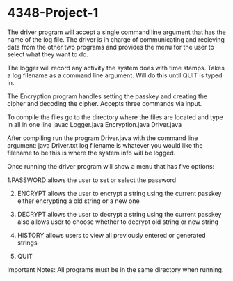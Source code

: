 # 4348-Project-1
The driver program will accept a single command line argument that has the name of the log file. The driver is in charge of communicating and recieving data from the other two programs and provides the menu for the user to select what they want to do.

The logger will record any activity the system does with time stamps. Takes a log filename as a command line argument. Will do this until QUIT is typed in.

The Encryption program handles setting the passkey and creating the cipher and decoding the cipher. Accepts three commands via input.

To compile the files go to the directory where the files are located and type in all in one line javac Logger.java Encryption.java Driver.java 

After compiling run the program Driver.java with the command line argument:
java Driver<Log filename>.txt log filename is whatever you would like the filename to be this is where the system info will be logged.

Once running the driver program will show a menu that has five options:

1.PASSWORD allows the user to set or select the password

2. ENCRYPT allows the user to encrypt a string using the current passkey either encrypting a old string or a new one

3. DECRYPT allows the user to decrypt a string using the current passkey also allows user to choose whether to decrypt old string or new string

4. HISTORY allows users to view all previously entered or generated strings

5. QUIT 

Important Notes: All programs must be in the same directory when running.


